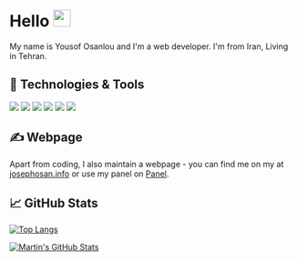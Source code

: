 <!-- More info, tips and tricks for making GitHub Profile README can be found in my article at https://towardsdatascience.com/build-a-stunning-readme-for-your-github-profile-9b80434fe5d7 -->

<!-- [![Header](https://raw.githubusercontent.com/MartinHeinz/MartinHeinz/master/readme_header.png "Header")](https://martinheinz.dev/) -->

# Hello <img src="https://raw.githubusercontent.com/MartinHeinz/MartinHeinz/master/wave.gif" width="30px" height="30px" />

My name is Yousof Osanlou and I'm a web developer. I'm from Iran, Living in Tehran.

## 🔧 Technologies & Tools
![](https://img.shields.io/badge/Code-JavaScript-informational?style=flat&logo=javascript&logoColor=white&color=2bbc8a)
![](https://img.shields.io/badge/Code-Mongodb-informational?style=flat&logo=go&logoColor=white&color=2bbc8a)
![](https://img.shields.io/badge/Code-Angular-informational?style=flat&logo=cmake&logoColor=white&color=2bbc8a)
![](https://img.shields.io/badge/Code-Nodejs-informational?style=flat&logo=vue.js&logoColor=white&color=2bbc8a)
![](https://img.shields.io/badge/Code-Sql-informational?style=flat&logo=gnu-bash&logoColor=white&color=2bbc8a)
![](https://img.shields.io/badge/Code-Java-informational?style=flat&logo=gnu-bash&logoColor=white&color=2bbc8a)

## &#x270d; Webpage

Apart from coding, I also maintain a webpage - you can find me on my at [josephosan.info](https://josephosan.info) or use my panel on [Panel](https://josephosan.info/panel/login).


## &#x1f4c8; GitHub Stats


[![Top Langs](https://github-readme-stats.vercel.app/api/top-langs/?username=josephosan&layout=compact)](https://github.com/josephosan/github-readme-stats)

<a href="https://github.com/josephosan/josephosan">
  <img align="center" src="https://github-readme-stats.vercel.app/api?username=josephosan&show_icons=true&line_height=27&count_private=true&title_color=ffffff&text_color=c9cacc&icon_color=2bbc8a&bg_color=1d1f21" alt="Martin's GitHub Stats" />
</a>

<!-- icons with padding -->

[1.1]: http://i.imgur.com/tXSoThF.png (twitter icon with padding)
[2.1]: http://i.imgur.com/0o48UoR.png (github icon with padding)

<!-- icons without padding -->

[1.2]: http://i.imgur.com/wWzX9uB.png (twitter icon without padding)
[2.2]: http://i.imgur.com/9I6NRUm.png (github icon without padding)
[3.2]: https://raw.githubusercontent.com/MartinHeinz/MartinHeinz/master/linkedin-3-16.png (LinkedIn icon without padding)


<!-- links to your social media accounts -->

[1]: https://twitter.com/Martin_Heinz_
[2]: https://github.com/MartinHeinz
[3]: https://www.linkedin.com/in/heinz-martin/



